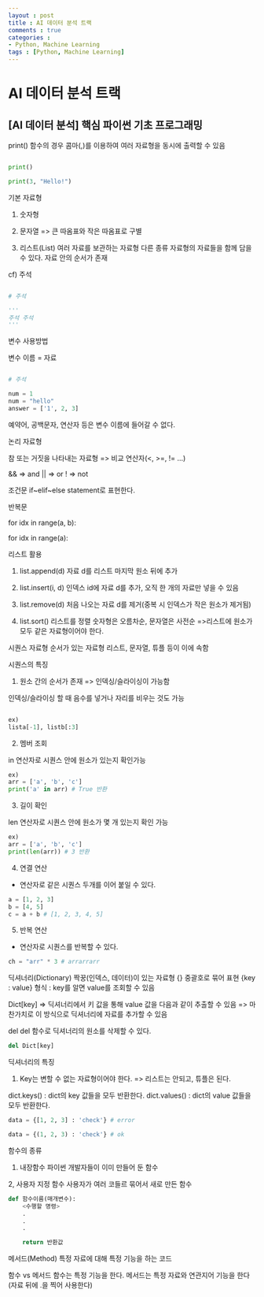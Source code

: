 ```yaml
---
layout : post
title : AI 데이터 분석 트랙
comments : true
categories : 
- Python, Machine Learning
tags : [Python, Machine Learning]
---
```

# AI 데이터 분석 트랙

## [AI 데이터 분석] 핵심 파이썬 기초 프로그래밍

print() 함수의 경우 콤마(,)를 이용하여 여러 자료형을 동시에 출력할 수 있음

```Python

print() 

print(3, "Hello!") 
```

기본 자료형

1. 숫자형

2. 문자열
=> 큰 따옴표와 작은 따옴표로 구별

3. 리스트(List)
여러 자료를 보관하는 자료형
다른 종류 자료형의 자료들을 함께 담을 수 있다.
자료 안의 순서가 존재

cf) 주석

```Python

# 주석 

'''
주석 주석
'''

```

변수 사용방법

변수 이름 = 자료
```Python

# 주석 

num = 1
num = "hello"
answer = ['1', 2, 3]
```

예약어, 공백문자, 연산자 등은 변수 이름에 들어갈 수 없다.


논리 자료형

참 또는 거짓을 나타내는 자료형
=> 비교 연산자(<, >=, != ...)

&& => and
|| => or
! => not

조건문
if~elif~else statement로 표현한다.

반복문

for idx in range(a, b):

for idx in range(a):

리스트 활용

1. list.append(d)
자료 d를 리스트 마지막 원소 뒤에 추가

2. list.insert(i, d)
인덱스 id에 자료 d를 추가, 오직 한 개의 자료만 넣을 수 있음

3. list.remove(d)
처음 나오는 자료 d를 제거(중복 시 인덱스가 작은 원소가 제거됨)

4. list.sort()
리스트를 정렬
숫자형은 오름차순, 문자열은 사전순
=>리스트에 원소가 모두 같은 자료형이어야 한다.

시퀀스 자료형
순서가 있는 자료형
리스트, 문자열, 튜플 등이 이에 속함 

시퀀스의 특징
1. 원소 간의 순서가 존재
=> 인덱싱/슬라이싱이 가능함

인덱싱/슬라이싱 할 때 음수를 넣거나 자리를 비우는 것도 가능
```Python

ex)
lista[-1], listb[:3]
```
2. 멤버 조회

in 연산자로 시퀀스 안에 원소가 있는지 확인가능
```Python
ex)
arr = ['a', 'b', 'c']
print('a' in arr) # True 반환

```

3. 길이 확인

len 연산자로 시퀀스 안에 원소가 몇 개 있는지 확인 가능
```Python
ex)
arr = ['a', 'b', 'c']
print(len(arr)) # 3 반환

```

4. 연결 연산
+ 연산자로 같은 시퀀스 두개를 이어 붙일 수 있다.

```Python
a = [1, 2, 3]
b = [4, 5]
c = a + b # [1, 2, 3, 4, 5]

```

5. 반복 연산

* 연산자로 시퀀스를 반복할 수 있다.
```Python
ch = "arr" * 3 # arrarrarr
```

딕셔너리(Dictionary)
짝꿍(인덱스, 데이터)이 있는 자료형
{} 중괄호로 묶어 표현
{key : value} 형식 : key를 알면 value를 조회할 수 있음


Dict[key]
=> 딕셔너리에서 키 값을 통해 value 값을 다음과 같이 추출할 수 있음
=> 마찬가치로 이 방식으로 딕셔너리에 자료를 추가할 수 있음

del
del 함수로 딕셔너리의 원소를 삭제할 수 있다.

```Python
del Dict[key]
```

딕셔너리의 특징
1. Key는 변할 수 없는 자료형이어야 한다.
=> 리스트는 안되고, 튜플은 된다.

dict.keys() : dict의 key 값들을 모두 반환한다.
dict.values() : dict의 value 값들을 모두 반환한다.
```Python
data = {[1, 2, 3] : 'check'} # error

data = {(1, 2, 3) : 'check'} # ok
```
함수의 종류

1. 내장함수
파이썬 개발자들이 이미 만들어 둔 함수

2, 사용자 지정 함수
사용자가 여러 코들르 묶어서 새로 만든 함수


```Python
def 함수이름(매개변수):
    <수행할 명령>
    .
    .
    .

    return 반환값

```

메서드(Method)
특정 자료에 대해 특정 기능을 하는 코드

함수 vs 메서드
함수는 특정 기능을 한다.
메서드는 특정 자료와 연관지어 기능을 한다
(자료 뒤에 .을 찍어 사용한다)
